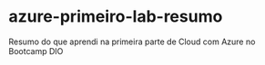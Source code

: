# azure-primeiro-lab-resumo
Resumo do que aprendi na primeira parte de Cloud com Azure no Bootcamp DIO
